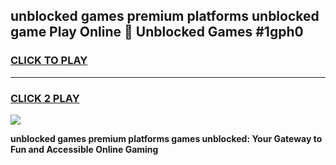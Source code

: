 
## unblocked games premium platforms unblocked game Play Online 👋 Unblocked Games #1gph0
<h3>
<a href="https://premium.freeplayer.one?title=unblocked_games_premium_platforms&ref=21F">CLICK TO PLAY</a></h3>
<hr>

<h3>
<a href="https://premium.freeplayer.one?title=unblocked_games_premium_platforms&ref=21F">CLICK 2 PLAY</a>
  
</h3>

<a href="https://premium.freeplayer.one?title=unblocked_games_premium_platforms&ref=21F/"><img src="https://clearcache.store/games.png"></a>


**unblocked games premium platforms games unblocked: Your Gateway to Fun and Accessible Online Gaming**
